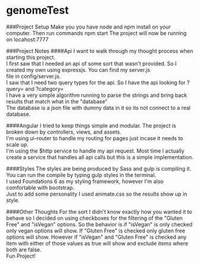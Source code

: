 # genomeTest

###Project Setup
Make you you have node and npm install on your computer.
Then run commands npm start
The project will now be running on locahost:7777

###Project Notes
####Api
I want to walk through my thought process when starting this project.  
I first saw that I needed an api of some sort that wasn't provided. So I created my own using expressjs. You can find my server.js  
file in config/server.js.  
I saw that I need two query types for the api. So I have the api looking for ?query= and ?category=  
I have a very simple algorithm running to parse the strings and bring back results that match what in the "database"  
The database is a json file with dummy data in it so its not connect to a real database.  

####Angular
I tried to keep things simple and modular. The project is broken down by controllers, views, and assets.  
I'm using ui-router to handle my routing for pages just incase it needs to scale up.  
I'm using the $http service to handle my api request. Most time I actually create a service that handles all api calls but this is a simple implementation.  

####Styles
The styles are being produced by Sass and gulp is compiling it.  
You can run the compile by typing gulp styles in the terminal.  
I used Foundations 6 as my styling framework, however I'm also comfortable with bootstrap.  
Just to add some personality I used animate.css so the results show up in style.  

####Other Thoughts
For the sort I didn't know exactly how you wanted it to behave so I decided on using checkboxes for the filtering of the "Gluten Free" and "isVegan" options.
So the behavior is if "isVegan" is only checked only vegan options will show. If "Gluten Free" is checked only gluten free options will show. However if "isVegan" and "Gluten Free" is checked any item with either of those values as true will show and exclude items where both are false.  
Fun Project!
